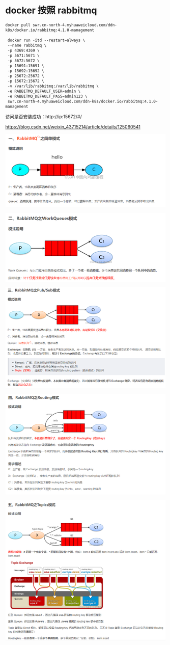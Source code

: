 
# docker 按照 rabbitmq
```shell
docker pull swr.cn-north-4.myhuaweicloud.com/ddn-k8s/docker.io/rabbitmq:4.1.0-management
 
 docker run -itd --restart=always \
 --name rabbitmq \
 -p 4369:4369 \
 -p 5671:5671 \
 -p 5672:5672 \
 -p 15691:15691 \
 -p 15692:15692 \
 -p 25672:25672 \
 -p 15672:15672 \
 -v /var/lib/rabbitmq:/var/lib/rabbitmq \
 -e RABBITMQ_DEFAULT_USER=admin \
 -e RABBITMQ_DEFAULT_PASS=admin123 \
 swr.cn-north-4.myhuaweicloud.com/ddn-k8s/docker.io/rabbitmq:4.1.0-management
```

访问是否安装成功：http://ip:15672/#/


https://blog.csdn.net/weixin_43715214/article/details/125060541

![img.png](img.png)

![img_1.png](img_1.png)

![img_2.png](img_2.png)

![img_3.png](img_3.png)

![img_4.png](img_4.png)